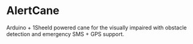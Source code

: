 # AlertCane
Arduino + 1Sheeld powered cane for the visually impaired with obstacle detection and emergency SMS + GPS support.
